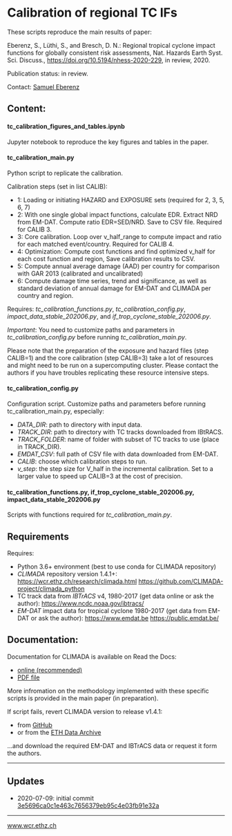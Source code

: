 # Calibration of regional TC IFs

These scripts reproduce the main results of paper:

Eberenz, S., Lüthi, S., and Bresch, D. N.: Regional tropical cyclone impact functions for globally consistent risk assessments, Nat. Hazards Earth Syst. Sci. Discuss., https://doi.org/10.5194/nhess-2020-229, in review, 2020.         

Publication status: in review.


Contact: [Samuel Eberenz](mailto:samuel.eberenz@usys.ethz.ch)

## Content:

#### tc_calibration_figures_and_tables.ipynb
Jupyter notebook to reproduce the key figures and tables in the paper.

#### tc_calibration_main.py
Python script to replicate the calibration.

Calibration steps (set in list CALIB):
* 1:  Loading or initiating HAZARD and EXPOSURE sets (required for 2, 3, 5, 6, 7)
* 2:  With one single global impact functions, calculate EDR. Extract NRD from EM-DAT.
        Compute ratio EDR=SED/NRD. Save to CSV file. Required for CALIB 3.
* 3:  Core calibration. Loop over v_half_range to compute impact and ratio for each matched event/country. Required for CALIB 4.
* 4:  Optimization: Compute cost functions and find optimized v_half for each cost function and region,
        Save calibration results to CSV.
* 5:  Compute annual average damage (AAD) per country for comparison with GAR 2013 (calibrated and uncalibrated)
* 6:  Compute damage time series, trend and significance, as well as standard deviation of annual damage for EM-DAT and CLIMADA per country and region.

Requires: *tc_calibration_functions.py*, *tc_calibration_config.py*,
*impact_data_stable_202006.py*, and *if_trop_cyclone_stable_202006.py*.

_Important_: You need to customize paths and parameters in *tc_calibration_config.py* before running *tc_calibration_main.py*.

Please note that the preparation of the exposure and hazard files (step CALIB=1)
and the core calibration (step CALIB=3) take a lot of resources and might need to
be run on a supercomputing cluster. Please contact the authors if you have troubles
replicating these resource intensive steps.

#### tc_calibration_config.py
Configuration script.
Customize paths and parameters before running tc_calibration_main.py,
especially:
* *DATA_DIR*: path to directory with input data.
* *TRACK_DIR*: path to directory with TC tracks downloaded from IBtRACS.
* *TRACK_FOLDER*: name of folder with subset of TC tracks to use (place in TRACK_DIR).
* *EMDAT_CSV*: full path of CSV file with data downloaded from EM-DAT.
* *CALIB*: choose which calibration steps to run.
* *v_step*: the step size for V_half in the incremental calibration. Set to a larger value to speed up CALIB=3 at the cost of precision.

#### tc_calibration_functions.py, if_trop_cyclone_stable_202006.py, impact_data_stable_202006.py
Scripts with functions required for *tc_calibration_main.py*.


## Requirements

Requires:
* Python 3.6+ environment (best to use conda for CLIMADA repository)
* _CLIMADA_ repository version 1.4.1+:
        https://wcr.ethz.ch/research/climada.html
        https://github.com/CLIMADA-project/climada_python
* TC track data from _IBTrACS_ v4, 1980-2017 (get data online or ask the author):
        https://www.ncdc.noaa.gov/ibtracs/
* _EM-DAT_ impact data for tropical cyclone 1980-2017 (get data from EM-DAT or ask the author):
        https://www.emdat.be
        https://public.emdat.be/



## Documentation:

Documentation for CLIMADA is available on Read the Docs:
* [online (recommended)](https://climada-python.readthedocs.io/en/stable/)
* [PDF file](https://buildmedia.readthedocs.org/media/pdf/climada-python/stable/climada-python.pdf)

More infromation on the methodology implemented with these specific scripts is provided in the main paper (in preparation).

If script fails, revert CLIMADA version to release v1.4.1:
* from [GitHub](https://github.com/CLIMADA-project/climada_python/releases/tag/v1.4.1)
* or from the [ETH Data Archive](http://doi.org/10.5905/ethz-1007-252)

...and download the required EM-DAT and IBTrACS data or request it form the authors.

-----

## Updates

* 2020-07-09: initial commit [3e5696ca0c1e463c7656379eb95c4e03fb91e32a](https://github.com/CLIMADA-project/climada_papers/commit/3e5696ca0c1e463c7656379eb95c4e03fb91e32a)
-----

www.wcr.ethz.ch
